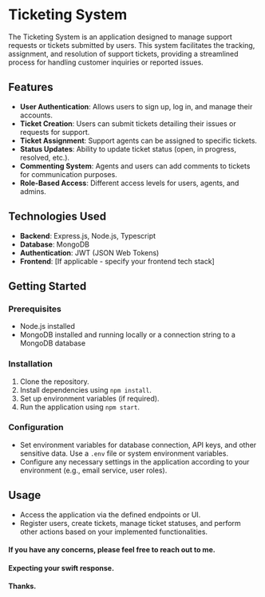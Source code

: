 # Ticketing System

The Ticketing System is an application designed to manage support requests or tickets submitted by users. This system facilitates the tracking, assignment, and resolution of support tickets, providing a streamlined process for handling customer inquiries or reported issues.

## Features

- **User Authentication**: Allows users to sign up, log in, and manage their accounts.
- **Ticket Creation**: Users can submit tickets detailing their issues or requests for support.
- **Ticket Assignment**: Support agents can be assigned to specific tickets.
- **Status Updates**: Ability to update ticket status (open, in progress, resolved, etc.).
- **Commenting System**: Agents and users can add comments to tickets for communication purposes.
- **Role-Based Access**: Different access levels for users, agents, and admins.

## Technologies Used

- **Backend**: Express.js, Node.js, Typescript
- **Database**: MongoDB
- **Authentication**: JWT (JSON Web Tokens)
- **Frontend**: [If applicable - specify your frontend tech stack]

## Getting Started

### Prerequisites

- Node.js installed
- MongoDB installed and running locally or a connection string to a MongoDB database

### Installation

1. Clone the repository.
2. Install dependencies using `npm install`.
3. Set up environment variables (if required).
4. Run the application using `npm start`.

### Configuration

- Set environment variables for database connection, API keys, and other sensitive data. Use a `.env` file or system environment variables.
- Configure any necessary settings in the application according to your environment (e.g., email service, user roles).

## Usage

- Access the application via the defined endpoints or UI.
- Register users, create tickets, manage ticket statuses, and perform other actions based on your implemented functionalities.

#### If you have any concerns, please feel free to reach out to me.
#### Expecting your swift response. 
#### Thanks.
